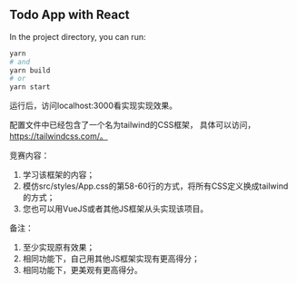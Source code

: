 ## Todo App with React

In the project directory, you can run:

```bash
yarn
# and
yarn build
# or
yarn start
```
运行后，访问localhost:3000看实现实现效果。

配置文件中已经包含了一个名为tailwind的CSS框架，
具体可以访问，https://tailwindcss.com/。

竞赛内容：

1. 学习该框架的内容；
2. 模仿src/styles/App.css的第58-60行的方式，将所有CSS定义换成tailwind的方式；
3. 您也可以用VueJS或者其他JS框架从头实现该项目。

备注：

1. 至少实现原有效果；
2. 相同功能下，自己用其他JS框架实现有更高得分；
3. 相同功能下，更美观有更高得分。

